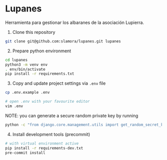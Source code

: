 # Lupanes

Herramienta para gestionar los albaranes de la asociación Lupierra.


1. Clone this repository
```sh
git clone git@github.com:slamora/lupanes.git lupanes
```

2. Prepare python environment
```sh
cd lupanes
python3 -m venv env
. env/bin/activate
pip install -r requirements.txt

```

3. Copy and update project settings via `.env` file
```sh
cp .env.example .env

# open .env with your favourite editor
vim .env
```

NOTE: you can generate a secure random private key by running
```sh
python -c "from django.core.management.utils import get_random_secret_key; print(get_random_secret_key())"
```

4. Install development tools (precommit)
```sh
# with virtual environment active
pip install -r requirements-dev.txt
pre-commit install
```

